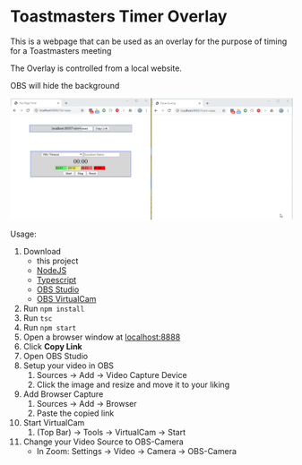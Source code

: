 # Toastmasters Timer Overlay
This is a webpage that can be used as an overlay for the purpose of timing for a Toastmasters meeting

The Overlay is controlled from a local website.

OBS will hide the background

![site Usage](/img/site.gif)

Usage:
1. Download 
    - this project
    - [NodeJS](https://nodejs.org/en/)
    - [Typescript](https://www.typescriptlang.org/)
    - [OBS Studio](https://obsproject.com/)
    - [OBS VirtualCam](https://obsproject.com/forum/resources/obs-virtualcam.539/)
2. Run `npm install`
3. Run `tsc`
4. Run `npm start`
5. Open a browser window at [localhost:8888](localhost:8888)
6. Click **Copy Link**
4. Open OBS Studio
5. Setup your video in OBS
    1. Sources -> Add -> Video Capture Device
    2. Click the image and resize and move it to your liking
6. Add Browser Capture
    1. Sources -> Add -> Browser
    2. Paste the copied link
7. Start VirtualCam
    1. (Top Bar) -> Tools -> VirtualCam -> Start
8. Change your Video Source to OBS-Camera
    - In Zoom: Settings -> Video -> Camera -> OBS-Camera

